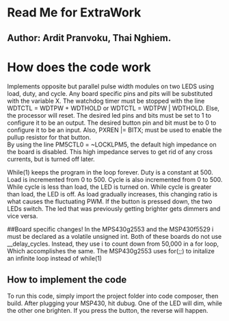 # Read Me for ExtraWork
## Author: Ardit Pranvoku, Thai Nghiem.
# How does the code work
Implements opposite but parallel pulse width modules on two LEDS using load, duty, and cycle.
Any board specific pins and pits will be substituted with the variable X.
The watchdog timer must be stopped with the line WDTCTL = WDTPW + WDTHOLD or WDTCTL = WDTPW | WDTHOLD.
Else, the processor will reset.
The desired led pins and bits must be set to 1 to configure it to be an output.
The desired button pin and bit must be to 0 to configure it to be an input.
Also,  PXREN |= BITX; must be used to enable the pullup resistor for that button.     
By using the line PM5CTL0 = ~LOCKLPM5, the default high impedance on the board is disabled.
This high impedance serves to get rid of any cross currents, but is turned off later.

While(1) keeps the program in the loop forever.
Duty is a constant at 500. Load is incremented from 0 to 500. Cycle is also incremented from 0 to 500.
While cycle is less than load, the LED is turned on. While cycle is greater than load, the LED is off.
As load gradually increases, this changing ratio is what causes the fluctuating PWM.
If the button is pressed down, the two LEDs switch. The led that was previously getting brighter gets dimmers
and vice versa.

##Board specific changes!
In the MPS430g2553 and the MSP430f5529 i must be declared as a volatile unsigned int.
Both of these boards do not use __delay_cycles. Instead, they use i to count down from 50,000 in a for loop,
Which accomplishes the same.
The MSP430g2553 uses for(;;) to initalize an infinite loop instead of while(1)
## How to implement the code
To run this code, simply import the project folder into code composer, then build. After plugging your MSP430, hit dubug. 
One of the LED will dim, while the other one brighten. If you press the button, the reverse will happen.